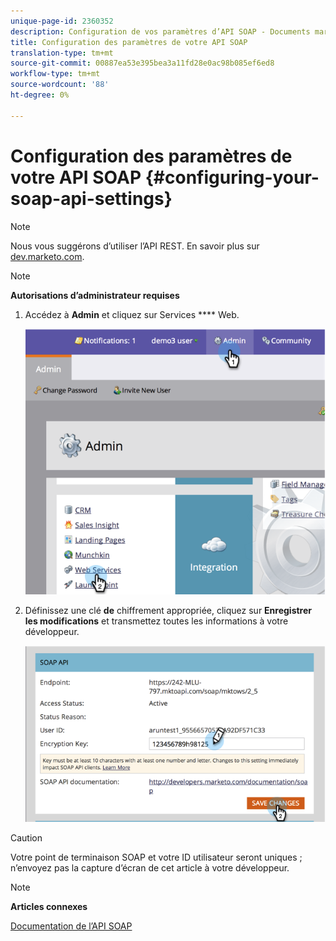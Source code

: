 ```yaml
---
unique-page-id: 2360352
description: Configuration de vos paramètres d’API SOAP - Documents marketing - Documentation du produit
title: Configuration des paramètres de votre API SOAP
translation-type: tm+mt
source-git-commit: 00887ea53e395bea3a11fd28e0ac98b085ef6ed8
workflow-type: tm+mt
source-wordcount: '88'
ht-degree: 0%

---
```



# Configuration des paramètres de votre API SOAP {#configuring-your-soap-api-settings}

>[!NOTE]
>
>Nous vous suggérons d’utiliser l’API REST. En savoir plus sur [dev.marketo.com](http://developers.marketo.com/documentation/rest/).

>[!NOTE]
>
>**Autorisations d’administrateur requises**

1. Accédez à **Admin** et cliquez sur Services **** Web.

   ![](assets/image2014-9-19-10-3a58-3a11.png)

1. Définissez une clé **de** chiffrement appropriée, cliquez sur **Enregistrer les modifications** et transmettez toutes les informations à votre développeur.

   ![](assets/image2014-9-19-11-3a0-3a46.png)

>[!CAUTION]
>
>Votre point de terminaison SOAP et votre ID utilisateur seront uniques ; n’envoyez pas la capture d’écran de cet article à votre développeur.

>[!NOTE]
>
>**Articles connexes**
>
>[Documentation de l’API SOAP](http://developers.marketo.com/documentation/soap/)

